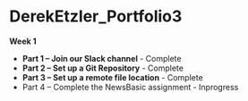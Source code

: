 # DerekEtzler_Portfolio3

**Week 1**

-  **Part 1 – Join our Slack channel** - Complete
-  **Part 2 – Set up a Git Repository** - Complete
-   **Part 3 – Set up a remote file location**  - Complete
-   Part 4 – Complete the NewsBasic assignment - Inprogress

